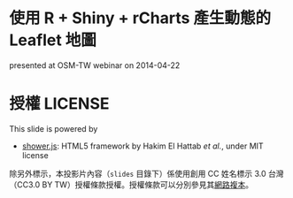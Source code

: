 使用 R + Shiny + rCharts 產生動態的 Leaflet 地圖
========================================
presented at OSM-TW webinar on 2014-04-22

授權 LICENSE
========================================

This slide is powered by
- [shower.js](https://github.com/shower/shower): HTML5 framework by Hakim El Hattab *et al.*, under MIT license

除另外標示，本投影片內容（`slides` 目錄下）係使用創用 CC 姓名標示 3.0 台灣（CC3.0 BY TW）授權條款授權。授權條款可以分別參見其[網路複本][LICENSE-LINK]。

[LICENSE-LINK]: http://creativecommons.org/licenses/by/3.0/tw/deed.zh_TW
